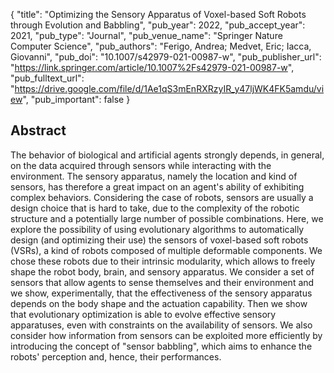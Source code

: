 {
  "title": "Optimizing the Sensory Apparatus of Voxel-based Soft Robots through Evolution and Babbling",
  "pub_year": 2022,
  "pub_accept_year": 2021,
  "pub_type": "Journal",
  "pub_venue_name": "Springer Nature Computer Science",
  "pub_authors": "Ferigo, Andrea; Medvet, Eric; Iacca, Giovanni",
  "pub_doi": "10.1007/s42979-021-00987-w",
  "pub_publisher_url": "https://link.springer.com/article/10.1007%2Fs42979-021-00987-w",
  "pub_fulltext_url": "https://drive.google.com/file/d/1Ae1qS3mEnRXRzyIR_y47ljWK4FK5amdu/view",
  "pub_important": false
}

## Abstract
The behavior of biological and artificial agents strongly depends, in general, on the data acquired through sensors while interacting with the environment. The sensory apparatus, namely the location and kind of sensors, has therefore a great impact on an agent's ability of exhibiting complex behaviors. Considering the case of robots, sensors are usually a design choice that is hard to take, due to the complexity of the robotic structure and a potentially large number of possible combinations. Here, we explore the possibility of using evolutionary algorithms to automatically design (and optimizing their use) the sensors of voxel-based soft robots (VSRs), a kind of robots composed of multiple deformable components. We chose these robots due to their intrinsic modularity, which allows to freely shape the robot body, brain, and sensory apparatus. We consider a set of sensors that allow agents to sense themselves and their environment and we show, experimentally, that the effectiveness of the sensory apparatus depends on the body shape and the actuation capability. Then we show that evolutionary optimization is able to evolve effective sensory apparatuses, even with constraints on the availability of sensors. We also consider how information from sensors can be exploited more efficiently by introducing the concept of "sensor babbling", which aims to enhance the robots' perception and, hence, their performances.
